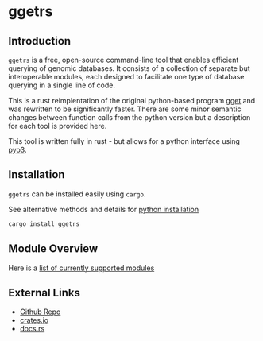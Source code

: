 # ggetrs

## Introduction

`ggetrs` is a free, open-source command-line tool that enables efficient querying
of genomic databases.
It consists of a collection of separate but interoperable modules, each designed
to facilitate one type of database querying in a single line of code.

This is a rust reimplentation of the original python-based program [gget](https://github.com/pachterlab/gget)
and was rewritten to be significantly faster.
There are some minor semantic changes between function calls from the python
version but a description for each tool is provided here.

This tool is written fully in rust - but allows for a python interface using [pyo3](https://github.com/PyO3/pyo3).

## Installation

`ggetrs` can be installed easily using `cargo`.

See alternative methods and details for [python installation](./install.md)

```bash
cargo install ggetrs
```

## Module Overview

Here is a [list of currently supported modules](./modules.md)

## External Links

- [Github Repo](https://github.com/noamteyssier/ggetrs)
- [crates.io](https://crates.io/crates/ggetrs)
- [docs.rs](https://docs.rs/ggetrs)
